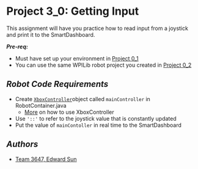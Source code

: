 # Project 3_0: Getting Input
This assignment will have you practice how to read input from a joystick and print it to the SmartDashboard.

***Pre-req:***

- Must have set up your environment in [Project 0_1](https://classroom.github.com/a/d-9tQmrq)
- You can use the same WPILib robot project you created in [Project 0_2](https://classroom.github.com/a/Uk8lrES1)

## ***Robot Code Requirements***

- Create [`XboxController​`](https://docs.wpilib.org/en/stable/docs/software/basic-programming/joystick.html?highlight=xboxcontroller#xboxcontroller-class) object called `mainController` in RobotContainer.java
	- [More](https://github.com/MillenniumFalcons/2022-RapidReact/blob/main/src/main/java/team3647/lib/inputs/Joysticks.java) on how to use XboxController
- Use `'::'` to refer to the joystick value that is constantly updated
- Put the value of `mainContoller` in real time to the SmartDashboard

## ***Authors***
- [Team 3647, Edward Sun](https://github.com/EdwardoSunny)











